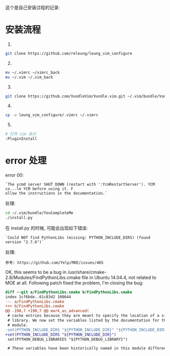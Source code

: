这个是自己安装过程的记录:
# 安装流程

1. 
```bash
git clone https://github.com/releung/leung_vim_configure
```

2. 
```bash
mv ~/.vimrc ~/vimrc_back
mv ~/.vim ~/.vim_back
```

3. 
```bash
git clone https://github.com/VundleVim/Vundle.vim.git ~/.vim/bundle/Vundle.vim
```

4. 
```bash
cp -a leung_vim_configure/.vimrc ~/.vimrc
```

5.
```bash
# 打开 vim 执行
:PluginInstall
```

# error 处理
error 00:

    `The ycmd server SHUT DOWN (restart with ':YcmRestartServer'). YCM co...le YCM before using it. F
    ollow the instructions in the documentation.`

处理:
```bash
cd ~/.vim/bundle/YouCompleteMe
./install.py
```

在 install.py 的时候, 可能会出现如下错误:

    `Could NOT find PythonLibs (missing: PYTHON_INCLUDE_DIRS) (found version "2.7.6")`

处理:

    参考: https://github.com/Yelp/MOE/issues/465

OK, this seems to be a bug in /usr/share/cmake-2.8/Modules/FindPythonLibs.cmake file in Ubuntu 14.04.4, not related to MOE at all.
Following patch fixed the problem, I'm closing the bug:
```patch
diff --git a/FindPythonLibs.cmake b/FindPythonLibs.cmake
index 1cf6bde..61c83d2 100644
--- a/FindPythonLibs.cmake
+++ b/FindPythonLibs.cmake
@@ -190,7 +190,7 @@ mark_as_advanced(
 # cache entries because they are meant to specify the location of a single
 # library. We now set the variables listed by the documentation for this
 # module.
-set(PYTHON_INCLUDE_DIRS "${PYTHON_INCLUDE_DIR}" "${PYTHON_INCLUDE_DIR2}")
+set(PYTHON_INCLUDE_DIRS "${PYTHON_INCLUDE_DIR}")
 set(PYTHON_DEBUG_LIBRARIES "${PYTHON_DEBUG_LIBRARY}")

 # These variables have been historically named in this module different from
```
